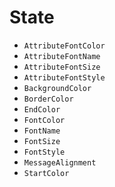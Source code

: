 # State

* `AttributeFontColor`
* `AttributeFontName`
* `AttributeFontSize`
* `AttributeFontStyle`
* `BackgroundColor`
* `BorderColor`
* `EndColor`
* `FontColor`
* `FontName`
* `FontSize`
* `FontStyle`
* `MessageAlignment`
* `StartColor`
